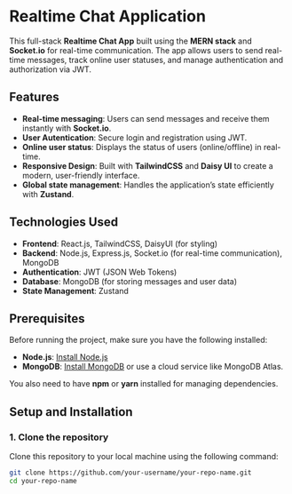 # Realtime Chat Application

This full-stack **Realtime Chat App** built using the **MERN stack** and **Socket.io** for real-time communication. 
The app allows users to send real-time messages, track online user statuses, and manage authentication and authorization via JWT.

## Features

- **Real-time messaging**: Users can send messages and receive them instantly with **Socket.io**.
- **User Autentication**: Secure login and registration using JWT.
- **Online user status**: Displays the status of users (online/offline) in real-time.
- **Responsive Design**: Built with **TailwindCSS** and **Daisy UI** to create a modern, user-friendly interface.
- **Global state management**: Handles the application’s state efficiently with **Zustand**.

## Technologies Used

- **Frontend**: React.js, TailwindCSS, DaisyUI (for styling)
- **Backend**: Node.js, Express.js, Socket.io (for real-time communication), MongoDB
- **Authentication**: JWT (JSON Web Tokens)
- **Database**: MongoDB (for storing messages and user data)
- **State Management**: Zustand 

## Prerequisites

Before running the project, make sure you have the following installed:

- **Node.js**: [Install Node.js](https://nodejs.org/)
- **MongoDB**: [Install MongoDB](https://www.mongodb.com/try/download/community) or use a cloud service like MongoDB Atlas.

You also need to have **npm** or **yarn** installed for managing dependencies.

## Setup and Installation

### 1. Clone the repository

Clone this repository to your local machine using the following command:

```bash
git clone https://github.com/your-username/your-repo-name.git
cd your-repo-name
